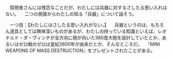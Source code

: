 
　質問者さんには残念なことだが、わたしには兵器に対するさしたる思い入れはない。
　二つの側面からわたしの知る「兵器」について話そう。

　一つ目：【わたしにはさしたる思い入れがない。】
　兵器というのは、もちろん道具としては興味深いものがあるが、わたしの持っている知識といえば、レオナルド・ダ・ヴィンチが全方向に砲が向いた360度大砲を設計していたとか、あるいはゼロ戦のゼロは皇紀2600年が由来だとか、そんなところだ。
　『MINI WEAPONS OF MASS DESTRUCTION』をプレゼントされたことがある。